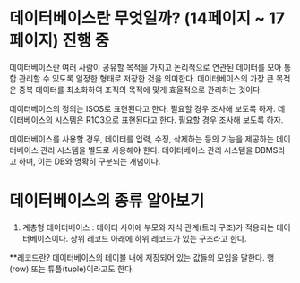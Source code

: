 # 데이터베이스란 무엇일까? (14페이지 ~ 17페이지) 진행 중

데이터베이스란 여러 사람이 공유할 목적을 가지고 논리적으로 연관된 데이터를 모아 통합 관리할 수 있도록 일정한 형태로 저장한 것을 의미한다.
데이터베이스의 가장 큰 목적은 중복 데이터를 최소화하여 조직의 목적에 맞게 효율적으로 관리하는 것이다.

데이터베이스의 정의는 ISOS로 표현된다고 한다. 필요할 경우 조사해 보도록 하자.
데이터베이스의 시스템은 R1C3으로 표현된다고 한다. 필요할 경우 조사해 보도록 하자.

데이터베이스를 사용할 경우, 데이터를 입력, 수정, 삭제하는 등의 기능을 제공하는 데이터베이스 관리 시스템을 별도로 사용해야 한다.
데이터베이스 관리 시스템을 DBMS라고 하며, 이는 DB와 명확히 구분되는 개념이다.

# 데이터베이스의 종류 알아보기

1. 계층형 데이터베이스 : 데이터 사이에 부모와 자식 관계(트리 구조)가 적용되는 데이터베이스이다. 상위 레코드 아래에 하위 레코드가 있는 구조라고 한다.

**레코드란? 데이터베이스의 테이블 내에 저장되어 있는 값들의 모임을 말한다. 행(row) 또는 튜플(tuple)이라고도 한다.
